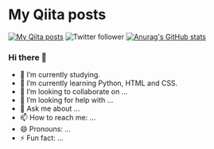 # My Qiita posts
[![My Qiita posts](https://qiita-badge.apiapi.app/s/hiro3pc/posts.svg)](http://qiita.com/hiro3pc)
![Twitter follower](https://img.shields.io/twitter/follow/hiro3pc?style=social)
[![Anurag's GitHub stats](https://github-readme-stats.vercel.app/api?username=hiro3pc)](https://github.com/anuraghazra/github-readme-stats)

### Hi there 👋

- 🔭 I’m currently studying.
- 🌱 I’m currently learning Python, HTML and CSS.
- 👯 I’m looking to collaborate on ...
- 🤔 I’m looking for help with ...
- 💬 Ask me about ...
- 📫 How to reach me: ...
- 😄 Pronouns: ...
- ⚡ Fun fact: ...

<!--
**hiro3pc/hiro3pc** is a ✨ _special_ ✨ repository because its `README.md` (this file) appears on your GitHub profile.

Here are some ideas to get you started:

- 🔭 I’m currently working on ...
- 🌱 I’m currently learning ...
- 👯 I’m looking to collaborate on ...
- 🤔 I’m looking for help with ...
- 💬 Ask me about ...
- 📫 How to reach me: ...
- 😄 Pronouns: ...
- ⚡ Fun fact: ...
-->
